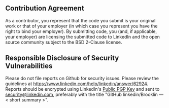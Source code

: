 ## Contribution Agreement
As a contributor, you represent that the code you submit is your original work or that of your employer (in which case you represent you have the right to bind your employer). By submitting code, you (and, if applicable, your employer) are licensing the submitted code to LinkedIn and the open source community subject to the BSD 2-Clause license.

## Responsible Disclosure of Security Vulnerabilities
Please do not file reports on Github for security issues.
Please review the guidelines at https://www.linkedin.com/help/linkedin/answer/62924.
Reports should be encrypted using LinkedIn's [Public PGP Key](https://www.linkedin.com/help/linkedin/answer/79676) and sent to [security@linkedin.com](mailto:security@linkedin.com), preferably with the title "GitHub linkedin/Brooklin — < short summary >".
